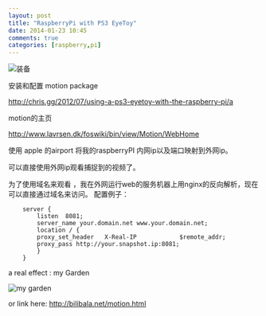 ```yaml
---
layout: post
title: "RaspberryPi with PS3 EyeToy"
date: 2014-01-23 10:45
comments: true
categories: [raspberry,pi]
---
```



![装备](http://ww1.sinaimg.cn/mw1024/7286e2ddjw1ectb384l7sj21kw16g7wh.jpg)

安装和配置  motion package 

<http://chris.gg/2012/07/using-a-ps3-eyetoy-with-the-raspberry-pi/a>

motion的主页

<http://www.lavrsen.dk/foswiki/bin/view/Motion/WebHome>

使用 apple 的airport 将我的raspberryPI 内网ip以及端口映射到外网ip。

可以直接使用外网ip观看捕捉到的视频了。 

为了使用域名来观看 ，我在外网运行web的服务机器上用nginx的反向解析，现在可以直接通过域名来访问。
配置例子：

        server {
            listen  8081;
            server_name your.domain.net www.your.domain.net;
            location / {
            proxy_set_header   X-Real-IP            $remote_addr;
            proxy_pass http://your.snapshot.ip:8081;
            }
        }

a real effect : my Garden

![my garden](http://bilibala.net:8081)

or link here:
<http://bilibala.net/motion.html>
